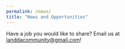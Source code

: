 ```yaml
---
permalink: /news/
title: "News and Opportunities"
---
```


Have a job you would like to share? Email us at landdacommunity@gmail.com!
